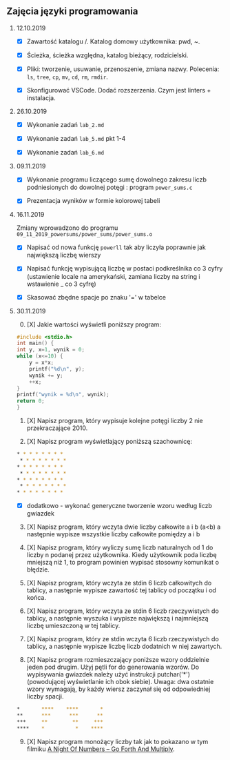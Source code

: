 ## Zajęcia języki programowania
1. 12.10.2019

    * [X] Zawartość katalogu /. Katalog domowy użytkownika: pwd, ~.

    * [X] Ścieżka, ścieżka względna, katalog bieżący, rodzicielski.

    * [X] Pliki: tworzenie, usuwanie, przenoszenie, zmiana nazwy. Polecenia: `ls`, `tree`, `cp`, `mv`, `cd`, `rm`, `rmdir`.

    * [X] Skonfigurować VSCode. Dodać rozszerzenia. Czym jest linters + instalacja.


1. 26.10.2019

    * [X] Wykonanie zadań `lab_2.md`

    * [X] Wykonanie zadań `lab_5.md` pkt 1-4

    * [X] Wykonanie zadań `lab_6.md`

1. 09.11.2019

    * [X] Wykonanie programu liczącego sumę dowolnego zakresu liczb podniesionych do dowolnej potęgi : program `power_sums.c`

    * [X] Prezentacja wyników w formie kolorowej tabeli

1. 16.11.2019

    Zmiany wprowadzono do programu `09_11_2019_powersums/power_sums/power_sums.o`

    * [X] Napisać od nowa funkcję `powerll` tak aby liczyła poprawnie jak największą liczbę wierszy

    * [X] Napisać funkcję wypisującą liczbę w postaci podkreślnika co 3 cyfry (ustawienie locale na amerykański, zamiana liczby na string i wstawienie _ co 3 cyfrę)

    * [X] Skasować zbędne spacje po znaku '=' w tabelce

1. 30.11.2019

    0. [X] Jakie wartości wyświetli poniższy program:

    ```c
    #include <stdio.h>
    int main() {
    int y, x=1, wynik = 0;
    while (x<=10) {
        y = x*x;
        printf("%d\n", y);
        wynik += y;
        ++x;
    }
    printf("wynik = %d\n", wynik);
    return 0;
    }
    ```
    1. [X] Napisz program, który wypisuje kolejne potęgi liczby 2 nie przekraczające 2010.

    2. [X] Napisz program wyświetlający poniższą szachownicę:

    ```bash
    * * * * * * * *
     * * * * * * * *
    * * * * * * * *
     * * * * * * * *
    * * * * * * * *
     * * * * * * * *
    * * * * * * * *
    ```
    - [X] dodatkowo - wykonać generyczne tworzenie wzoru według liczb gwiazdek

    3. [X] Napisz program, który wczyta dwie liczby całkowite a i b (a<b) a następnie wypisze wszystkie liczby całkowite pomiędzy a i b

    4. [X] Napisz program, który wyliczy sumę liczb naturalnych od 1 do liczby n podanej przez użytkownika. Kiedy użytkownik poda liczbę mniejszą niż 1, to program powinien wypisać stosowny komunikat o błędzie.

    5. [X] Napisz program, który wczyta ze stdin 6 liczb całkowitych do tablicy, a następnie wypisze zawartość tej tablicy od początku i od końca.

    6. [X] Napisz program, który wczyta ze stdin 6 liczb rzeczywistych do tablicy, a następnie wyszuka i wypisze największą i najmniejszą liczbę umieszczoną w tej tablicy.

    7. [X] Napisz program, który ze stdin wczyta 6 liczb rzeczywistych do tablicy, a następnie wypisze liczbę liczb dodatnich w niej zawartych.

    8. [X] Napisz program rozmieszczający poniższe wzory oddzielnie jeden pod drugim. Użyj pętli for do generowania wzorów. Do wypisywania gwiazdek należy użyć instrukcji putchar('*') (powodującej wyświetlanie ich obok siebie). Uwaga: dwa ostatnie wzory wymagają, by każdy wiersz zaczynał się od odpowiedniej liczby spacji.

    ```bash
    *       ****    ****       *
    **      ***      ***      **
    ***     **        **     ***
    ****    *          *    ****
    ```
    9. [X] Napisz program monożący liczby tak jak to pokazano w tym filmiku [A Night Of Numbers – Go Forth And Multiply](https://www.youtube.com/watch?v=Nc4yrFXw20Q).
